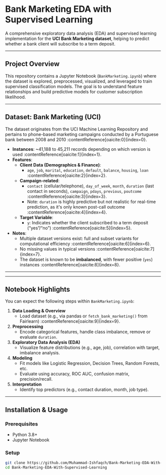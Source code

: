 #  Bank Marketing EDA with Supervised Learning

A comprehensive exploratory data analysis (EDA) and supervised learning implementation for the **UCI Bank Marketing dataset**, helping to predict whether a bank client will subscribe to a term deposit.

---

##  Project Overview

This repository contains a Jupyter Notebook (`BankMarketing.ipynb`) where the dataset is explored, preprocessed, visualized, and leveraged to train supervised classification models. The goal is to understand feature relationships and build predictive models for customer subscription likelihood.

---

##  Dataset: Bank Marketing (UCI)

The dataset originates from the UCI Machine Learning Repository and pertains to phone-based marketing campaigns conducted by a Portuguese bank between 2008 and 2010 :contentReference[oaicite:0]{index=0}.

- **Instances**: ~41,188 to 45,211 records depending on which version is used :contentReference[oaicite:1]{index=1}.
- **Features**:
  - **Client Data (Demographics & Finance)**:
    - `age`, `job`, `marital`, `education`, `default`, `balance`, `housing`, `loan` :contentReference[oaicite:2]{index=2}.
  - **Campaign-related**:
    - `contact` (cellular/telephone), `day_of_week`, `month`, `duration` (last contact in seconds), `campaign`, `pdays`, `previous`, `poutcome` :contentReference[oaicite:3]{index=3}.
    - Note: `duration` is highly predictive but not realistic for real-time prediction, as it's only known post-call outcome :contentReference[oaicite:4]{index=4}.
  - **Target Variable**:
    - `y`: Indicates whether the client subscribed to a term deposit (“yes”/“no”) :contentReference[oaicite:5]{index=5}.
- **Notes**:
  - Multiple dataset versions exist: full and subset variants for computational efficiency :contentReference[oaicite:6]{index=6}.
  - No missing values in typical versions :contentReference[oaicite:7]{index=7}.
  - The dataset is known to be **imbalanced**, with fewer positive (`yes`) instances :contentReference[oaicite:8]{index=8}.

---

---

##  Notebook Highlights

You can expect the following steps within `BankMarketing.ipynb`:

1. **Data Loading & Overview**
   - Load dataset (e.g., via pandas or `fetch_bank_marketing()` from Fairlearn) :contentReference[oaicite:9]{index=9}.
2. **Preprocessing**
   - Encode categorical features, handle class imbalance, remove or evaluate `duration`.
3. **Exploratory Data Analysis (EDA)**
   - Visualize feature distributions (e.g., age, job), correlation with target, imbalance analysis.
4. **Modeling**
   - Fit models like Logistic Regression, Decision Trees, Random Forests, etc.
   - Evaluate using accuracy, ROC AUC, confusion matrix, precision/recall.
5. **Interpretation**
   - Identify top predictors (e.g., contact duration, month, job type).

---

##  Installation & Usage

### Prerequisites

- Python 3.8+
- Jupyter Notebook

### Setup

```bash
git clone https://github.com/Muhammad-Ishfaqch/Bank-Marketing-EDA-With-Supervised-Learning.git
cd Bank-Marketing-EDA-With-Supervised-Learning


